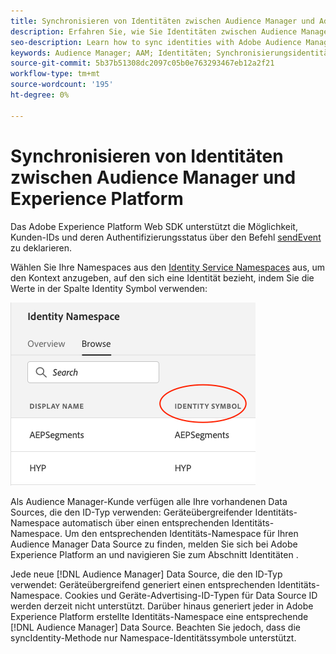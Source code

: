 ```yaml
---
title: Synchronisieren von Identitäten zwischen Audience Manager und Adobe Experience Platform mithilfe des Platform Web SDK
description: Erfahren Sie, wie Sie Identitäten zwischen Audience Manager und Adobe Experience Platform mithilfe des Platform Web SDK synchronisieren.
seo-description: Learn how to sync identities with Adobe Audience Manager with Experience Platform Web SDK
keywords: Audience Manager; AAM; Identitäten; Synchronisierungsidentitäten; Namespace;
source-git-commit: 5b37b51308dc2097c05b0e763293467eb12a2f21
workflow-type: tm+mt
source-wordcount: '195'
ht-degree: 0%

---
```



# Synchronisieren von Identitäten zwischen Audience Manager und Experience Platform

Das Adobe Experience Platform Web SDK unterstützt die Möglichkeit, Kunden-IDs und deren Authentifizierungsstatus über den Befehl [sendEvent](./overview.md#syncing-identities) zu deklarieren.

Wählen Sie Ihre Namespaces aus den [Identity Service Namespaces](../../identity/../identity-service/features/namespaces.md) aus, um den Kontext anzugeben, auf den sich eine Identität bezieht, indem Sie die Werte in der Spalte Identity Symbol verwenden:

![Ansicht der Benutzeroberfläche &quot;Namespaces&quot;](../assets/identity/edge_namespaceUI_identity-symbol.png)

Als Audience Manager-Kunde verfügen alle Ihre vorhandenen Data Sources, die den ID-Typ verwenden: Geräteübergreifender Identitäts-Namespace automatisch über einen entsprechenden Identitäts-Namespace. Um den entsprechenden Identitäts-Namespace für Ihren Audience Manager Data Source zu finden, melden Sie sich bei Adobe Experience Platform an und navigieren Sie zum Abschnitt Identitäten .

Jede neue [!DNL Audience Manager] Data Source, die den ID-Typ verwendet: Geräteübergreifend generiert einen entsprechenden Identitäts-Namespace. Cookies und Geräte-Advertising-ID-Typen für Data Source ID werden derzeit nicht unterstützt. Darüber hinaus generiert jeder in Adobe Experience Platform erstellte Identitäts-Namespace eine entsprechende [!DNL Audience Manager] Data Source. Beachten Sie jedoch, dass die syncIdentity-Methode nur Namespace-Identitätssymbole unterstützt.
